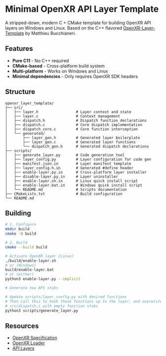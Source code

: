 # Minimal OpenXR API Layer Template

A stripped-down, modern C + CMake template for building OpenXR API layers on Windows and Linux. Based on the C++ flavored [OpenXR-Layer-Template](https://github.com/mbucchia/OpenXR-Layer-Template) by Matthieu Bucchianeri.

## Features

- **Pure C11** - No C++ required
- **CMake-based** - Cross-platform build system
- **Multi-platform** - Works on Windows and Linux
- **Minimal dependencies** - Only requires OpenXR SDK headers

## Structure

```
openxr_layer_template/
├── src/
│   ├── layer.h                 # Layer context and state
│   ├── layer.c                 # Context management
│   ├── dispatch.h              # Dispatch function declarations
│   ├── dispatch.c              # Core dispatch implementation
│   ├── dispatch_core.c         # Core function interception
│   └── generated/
│       ├── layer_gen.h         # Generated layer boilerplate
│       ├── layer_gen.c         # Generated layer functions
│       └── dispatch_gen.h      # Generated dispatch declarations
├── scripts/
│   ├── generate_layer.py       # Code generation tool
│   ├── layer_config.py         # Layer configuration for code gen
│   ├── manifest.json.in        # Layer manifest template
│   ├── layer_config.h.in       # Generated #define header
│   ├── enable-layer.py.in      # Cross-platform layer installer
│   ├── disable-layer.py.in     # Layer uninstaller
│   ├── enable-layer.sh.in      # Linux quick install script
│   ├── enable-layer.bat.in     # Windows quick install script
│   └── README.md               # Scripts documentation
├── CMakeLists.txt              # Build configuration
└── README.md
```

## Building

```bash
# 1. Configure
mkdir build
cmake -B build

# 2. Build
cmake --build build

# Activate OpenXR layer (Linux)
./build/enable-layer.sh
# or (Windows)
build/enable-layer.bat
# or (either)
python3 enable-layer.py --implicit

# Generate new API stubs

# Update scripts/layer_config.py with desired functions
# Then call this to hook those functions up to the layer, and overwrite 
# src/dispatch.c with empty function stubs
python3 scripts/generate_layer.py
```

## Resources

- [OpenXR Specification](https://www.khronos.org/registry/OpenXR/specs/1.0/html/xrspec.html)
- [OpenXR Loader](https://www.khronos.org/registry/OpenXR/specs/1.0/loader.html)
- [API Layers](https://www.khronos.org/registry/OpenXR/specs/1.0/html/xrspec.html#api-layers)
